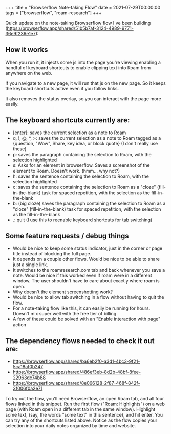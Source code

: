 +++
title = "Browserflow Note-taking Flow"
date = 2021-07-29T00:00:00
tags = ["browserflow", "roam-research"]
+++

Quick update on the note-taking Browserflow flow I've been building (https://browserflow.app/shared/51b5b7af-3124-4989-9771-36e9f236e1e7):

## How it works

When you run it, it injects some js into the page you're viewing enabling a handful of keyboard shortcuts to enable clipping text into Roam from anywhere on the web.

If you navigate to a new page, it will run that js on the new page. So it keeps the keyboard shortcuts active even if you follow links.

It also removes the status overlay, so you can interact with the page more easily.

## The keyboard shortcuts currently are:
- [enter]: saves the current selection as a note to Roam
- q, !, @, *, >: saves the current selection as a note to Roam tagged as a {question, "Wow", Share, key idea, or block quote} (I don't really use these)
- p: saves the paragraph containing the selection to Roam, with the selection highlighted
- s: Asks for an element in browserflow. Saves a screenshot of the element to Roam. Doesn't work. (hmm... why not?)
- h: saves the sentence containing the selection to Roam, with the selection highlighted
- c: saves the sentence containing the selection to Roam as a "cloze" (fill-in-the-blank) task for spaced repetition, with the selection as the fill-in-the-blank
- b: (big cloze) saves the paragraph containing the selection to Roam as a "cloze" (fill-in-the-blank) task for spaced repetition, with the selection as the fill-in-the-blank
- .: quit (I use this to reenable keyboard shortcuts for tab switching)

## Some feature requests / debug things
- Would be nice to keep some status indicator, just in the corner or page title instead of blocking the full page.
- It depends on a couple other flows. Would be nice to be able to share just a single link.
- It switches to the roamresearch.com tab and back whenever you save a note. Would be nice if this worked even if roam were in a different window. The user shouldn't have to care about exactly where roam is open.
- Why doesn't the element screenshotting work?
- Would be nice to allow tab switching in a flow without having to quit the flow.
- For a note-taking flow like this, it can easily be running for hours. Doesn't mix super well with the free tier of billing.
- A few of these could be solved with an "Enable interaction with page" action

## The dependency flows needed to check it out are:
- https://browserflow.app/shared/ba6eb2f0-a3d1-4bc3-9f21-5ca18af0b247
- https://browserflow.app/shared/486ef3eb-8d2b-48bf-8fee-22963dc74b88
- https://browserflow.app/shared/8e066128-2f87-468f-842f-3f006f0a2e71

To try out the flow, you'll need Browserflow, an open Roam tab, and all four flows linked in this snippet. Run the first flow ("Roam: Highlights") on a web page (with Roam open in a different tab in the same window). Highlight some text, (say, the words "some text" in this sentence), and hit enter. You can try any of the shortcuts listed above. Notice as the flow copies your selection into your daily notes organized by time and website.
